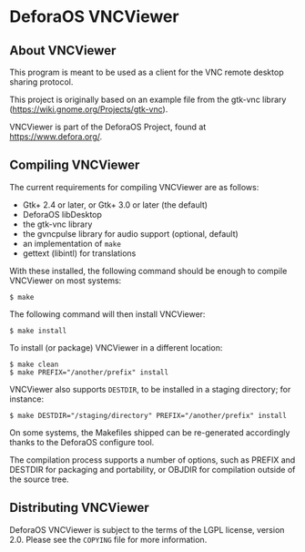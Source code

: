 DeforaOS VNCViewer
==================

About VNCViewer
---------------

This program is meant to be used as a client for the VNC remote desktop sharing
protocol.

This project is originally based on an example file from the gtk-vnc library
(https://wiki.gnome.org/Projects/gtk-vnc).

VNCViewer is part of the DeforaOS Project, found at https://www.defora.org/.

Compiling VNCViewer
-------------------

The current requirements for compiling VNCViewer are as follows:

 * Gtk+ 2.4 or later, or Gtk+ 3.0 or later (the default)
 * DeforaOS libDesktop
 * the gtk-vnc library
 * the gvncpulse library for audio support (optional, default)
 * an implementation of `make`
 * gettext (libintl) for translations

With these installed, the following command should be enough to compile
VNCViewer on most systems:

    $ make

The following command will then install VNCViewer:

    $ make install

To install (or package) VNCViewer in a different location:

    $ make clean
    $ make PREFIX="/another/prefix" install

VNCViewer also supports `DESTDIR`, to be installed in a staging directory; for
instance:

    $ make DESTDIR="/staging/directory" PREFIX="/another/prefix" install

On some systems, the Makefiles shipped can be re-generated accordingly thanks to
the DeforaOS configure tool.

The compilation process supports a number of options, such as PREFIX and DESTDIR
for packaging and portability, or OBJDIR for compilation outside of the source
tree.

Distributing VNCViewer
----------------------

DeforaOS VNCViewer is subject to the terms of the LGPL license, version 2.0.
Please see the `COPYING` file for more information.
